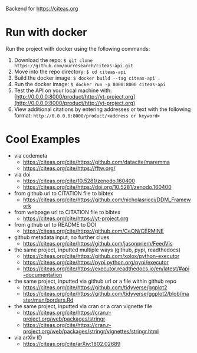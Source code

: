 Backend for https://citeas.org

Run with docker
============

Run the project with docker using the following commands:

1. Download the repo: `$ git clone https://github.com/ourresearch/citeas-api.git`
2. Move into the repo directory: `$ cd citeas-api`
3. Build the docker image: `$ docker build --tag citeas-api .`
4. Run the docker image: `$ docker run -p 8000:8000 citeas-api`
5. Test the API on your local machine with: [http://0.0.0.0:8000/product/http://yt-project.org](http://0.0.0.0:8000/product/http://yt-project.org)
6. View additional citations by entering addresses or text with the following format: `http://0.0.0.0:8000/product/<address or keyword>`

Cool Examples
=============

- via codemeta
  - https://citeas.org/cite/https://github.com/datacite/maremma
  - https://citeas.org/cite/https://fftw.org/
- via doi
  - https://citeas.org/cite/10.5281/zenodo.160400
  - https://citeas.org/cite/https://doi.org/10.5281/zenodo.160400
- from github url to CITATION file to bibtex
  - https://citeas.org/cite/https://github.com/nicholasricci/DDM_Framework
- from webpage url to CITATION file to bibtex
  - https://citeas.org/cite/https://yt-project.org
- from github url to README to DOI
  - https://citeas.org/cite/https://github.com/CeON/CERMINE
- github metadata input, no further clues
  - https://citeas.org/cite/https://github.com/jasonpriem/FeedVis
- the same project, inputted multiple ways (github, pypi, readthedocs)
  - https://citeas.org/cite/https://github.com/xolox/python-executor
  - https://citeas.org/cite/https://pypi.python.org/pypi/executor
  - https://citeas.org/cite/https://executor.readthedocs.io/en/latest/#api-documentation
- the same project, inputted via github url or a file within github repo
  - https://citeas.org/cite/https://github.com/tidyverse/ggplot2
  - https://citeas.org/cite/https://github.com/tidyverse/ggplot2/blob/master/man/borders.Rd
- the same project, inputted via cran or a cran vignette file 
  - https://citeas.org/cite/https://cran.r-project.org/web/packages/stringr
  - https://citeas.org/cite/https://cran.r-project.org/web/packages/stringr/vignettes/stringr.html
- via arXiv ID
  - https://citeas.org/cite/arXiv:1802.02689